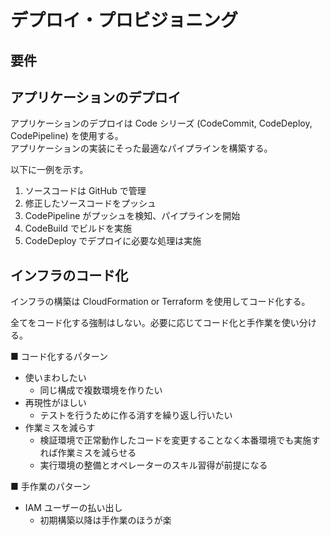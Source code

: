 # デプロイ・プロビジョニング

## 要件

## アプリケーションのデプロイ
アプリケーションのデプロイは Code シリーズ (CodeCommit, CodeDeploy, CodePipeline) を使用する。  
アプリケーションの実装にそった最適なパイプラインを構築する。  

以下に一例を示す。  

1. ソースコードは GitHub で管理
2. 修正したソースコードをプッシュ
3. CodePipeline がプッシュを検知、パイプラインを開始
4. CodeBuild でビルドを実施
5. CodeDeploy でデプロイに必要な処理は実施

## インフラのコード化
インフラの構築は CloudFormation or Terraform を使用してコード化する。  

全てをコード化する強制はしない。必要に応じてコード化と手作業を使い分ける。  

■ コード化するパターン

* 使いまわしたい
    * 同じ構成で複数環境を作りたい
* 再現性がほしい
    * テストを行うために作る消すを繰り返し行いたい
* 作業ミスを減らす
    * 検証環境で正常動作したコードを変更することなく本番環境でも実施すれば作業ミスを減らせる
    * 実行環境の整備とオペレーターのスキル習得が前提になる

■ 手作業のパターン

* IAM ユーザーの払い出し
    * 初期構築以降は手作業のほうが楽




